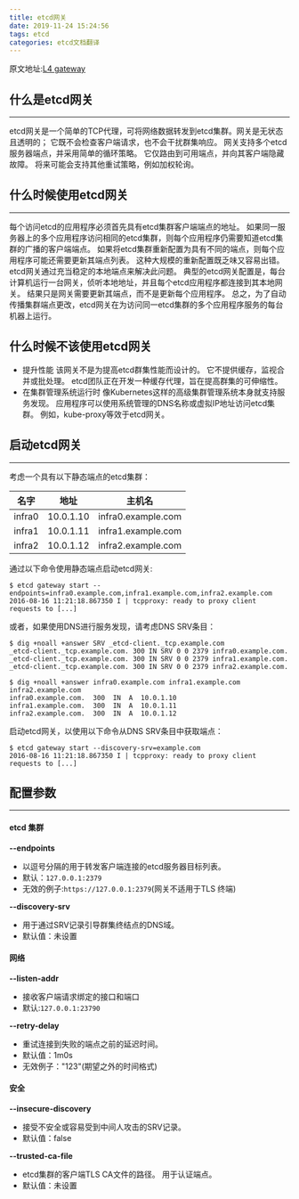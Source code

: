 ```yaml
---
title: etcd网关
date: 2019-11-24 15:24:56
tags: etcd
categories: etcd文档翻译
---
```

原文地址:[L4 gateway](https://github.com/etcd-io/etcd/blob/master/Documentation/op-guide/gateway.md)
## 什么是etcd网关
* * *
etcd网关是一个简单的TCP代理，可将网络数据转发到etcd集群。网关是无状态且透明的； 它既不会检查客户端请求，也不会干扰群集响应。
网关支持多个etcd服务器端点，并采用简单的循环策略。 它仅路由到可用端点，并向其客户端隐藏故障。 将来可能会支持其他重试策略，例如加权轮询。

## 什么时候使用etcd网关
* * *
每个访问etcd的应用程序必须首先具有etcd集群客户端端点的地址。 如果同一服务器上的多个应用程序访问相同的etcd集群，则每个应用程序仍需要知道etcd集群的广播的客户端端点。 如果将etcd集群重新配置为具有不同的端点，则每个应用程序可能还需要更新其端点列表。 这种大规模的重新配置既乏味又容易出错。
etcd网关通过充当稳定的本地端点来解决此问题。 典型的etcd网关配置是，每台计算机运行一台网关，侦听本地地址，并且每个etcd应用程序都连接到其本地网关。 结果只是网关需要更新其端点，而不是更新每个应用程序。
总之，为了自动传播集群端点更改，etcd网关在为访问同一etcd集群的多个应用程序服务的每台机器上运行。

## 什么时候不该使用etcd网关

* 提升性能
该网关不是为提高etcd群集性能而设计的。 它不提供缓存，监视合并或批处理。 etcd团队正在开发一种缓存代理，旨在提高群集的可伸缩性。
* 在集群管理系统运行时
像Kubernetes这样的高级集群管理系统本身就支持服务发现。 应用程序可以使用系统管理的DNS名称或虚拟IP地址访问etcd集群。 例如，kube-proxy等效于etcd网关。
## 启动etcd网关
* * *
考虑一个具有以下静态端点的etcd集群：

|名字|地址|主机名|
|---|---|---|
|infra0|10.0.1.10|infra0.example.com|
|infra1|10.0.1.11|infra1.example.com|
|infra2|10.0.1.12|infra2.example.com|

通过以下命令使用静态端点启动etcd网关:
```
$ etcd gateway start --endpoints=infra0.example.com,infra1.example.com,infra2.example.com
2016-08-16 11:21:18.867350 I | tcpproxy: ready to proxy client requests to [...]
```
或者，如果使用DNS进行服务发现，请考虑DNS SRV条目：
```
$ dig +noall +answer SRV _etcd-client._tcp.example.com
_etcd-client._tcp.example.com. 300 IN SRV 0 0 2379 infra0.example.com.
_etcd-client._tcp.example.com. 300 IN SRV 0 0 2379 infra1.example.com.
_etcd-client._tcp.example.com. 300 IN SRV 0 0 2379 infra2.example.com.
```
```
$ dig +noall +answer infra0.example.com infra1.example.com infra2.example.com
infra0.example.com.  300  IN  A  10.0.1.10
infra1.example.com.  300  IN  A  10.0.1.11
infra2.example.com.  300  IN  A  10.0.1.12
```
启动etcd网关，以使用以下命令从DNS SRV条目中获取端点：
```
$ etcd gateway start --discovery-srv=example.com
2016-08-16 11:21:18.867350 I | tcpproxy: ready to proxy client requests to [...]
```

## 配置参数
* * *
#### **etcd 集群**

**--endpoints**

* 以逗号分隔的用于转发客户端连接的etcd服务器目标列表。
* 默认：`127.0.0.1:2379`
* 无效的例子:`https://127.0.0.1:2379`(网关不适用于TLS 终端)

**--discovery-srv**

* 用于通过SRV记录引导群集终结点的DNS域。
* 默认值：未设置

#### **网络**
**--listen-addr**

* 接收客户端请求绑定的接口和端口
* 默认:`127.0.0.1:23790`

**--retry-delay**

* 重试连接到失败的端点之前的延迟时间。
* 默认值：1m0s
* 无效例子："123"(期望之外的时间格式)

#### **安全**
**--insecure-discovery**

* 接受不安全或容易受到中间人攻击的SRV记录。
* 默认值：false

**--trusted-ca-file**

* etcd集群的客户端TLS CA文件的路径。 用于认证端点。
* 默认值：未设置
